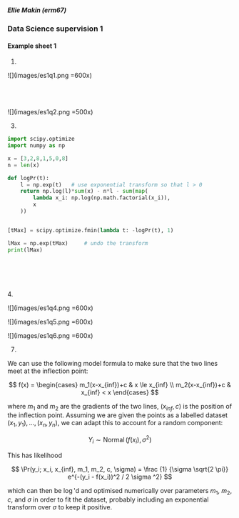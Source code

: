 ##### Ellie Makin (erm67)

### Data Science supervision 1

#### Example sheet 1

1.

![](images/es1q1.png =600x)
<br>
<br>
<br>
<br>


![](images/es1q2.png =500x)

3.

```python
import scipy.optimize
import numpy as np

x = [3,2,8,1,5,0,8]
n = len(x)

def logPr(t):
    l = np.exp(t)   # use exponential transform so that l > 0
    return np.log(l)*sum(x) - n*l - sum(map(
        lambda x_i: np.log(np.math.factorial(x_i)),
        x
    ))


[tMax] = scipy.optimize.fmin(lambda t: -logPr(t), 1)

lMax = np.exp(tMax)     # undo the transform
print(lMax)
```
<br><br><br><br>
4.

![](images/es1q4.png =600x)



![](images/es1q5.png =600x)



![](images/es1q6.png =600x)

7.

We can use the following model formula to make sure that the two lines meet at the inflection point:

$$
f(x) = \begin{cases}
m_1(x-x_{inf})+c    &   x \le x_{inf}   \\
m_2(x-x_{inf})+c    &   x_{inf} < x
\end{cases}
$$

where $m_1$ and $m_2$ are the gradients of the two lines, $(x_{inf}, c)$ is the position of the inflection point. Assuming we are given the points as a labelled dataset $(x_1, y_1), \ldots, (x_n, y_n)$, we can adapt this to account for a random component:

$$
Y_i \sim \operatorname{Normal}(f(x_i), \sigma^2)
$$

This has likelihood

$$
\Pr(y_i; x_i, x_{inf}, m_1, m_2, c, \sigma) = \frac {1} {\sigma \sqrt{2 \pi}} e^{-(y_i - f(x_i))^2 / 2 \sigma ^2}
$$

which can then be $\log$'d and optimised numerically over parameters $m_1$, $m_2$, $c$, and $\sigma$ in order to fit the dataset, probably including an exponential transform over $\sigma$ to keep it positive.
